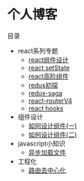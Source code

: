# 个人博客
目录

* react系列专题
    * [react组件设计](https://github.com/fengyua5/blog/issues/1)
    * [react setState](https://github.com/fengyua5/blog/issues/2)
    * [react高阶组件](https://github.com/fengyua5/blog/issues/3)
    * [redux初探](https://github.com/fengyua5/blog/issues/5)
    * [redux-saga](https://github.com/fengyua5/blog/issues/4)
    * [react-routerV4](https://github.com/fengyua5/blog/issues/7)
    * [react hooks](https://github.com/fengyua5/blog/issues/12)
* 组件设计
    * [如何设计组件(一)](https://github.com/fengyua5/blog/issues/6)
    * [如何设计组件(二)](https://github.com/fengyua5/blog/blob/master/%E7%BB%84%E4%BB%B6%E8%AE%BE%E8%AE%A1%E7%B3%BB%E5%88%97/%E5%A6%82%E4%BD%95%E8%AE%BE%E8%AE%A1%E7%BB%84%E4%BB%B6%EF%BC%88%E4%BA%8C%EF%BC%89.md)
* javascript小知识
    * [异步加载文件](https://github.com/fengyua5/blog/blob/master/javascript%E5%B0%8F%E7%9F%A5%E8%AF%86/%E5%BC%82%E6%AD%A5%E5%8A%A0%E8%BD%BD%E6%96%87%E4%BB%B6.md)
* 工程化
    * [路由去中心化](https://github.com/fengyua5/blog/issues/8)
